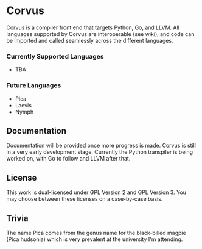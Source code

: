 # Corvus
Corvus is a compiler front end that targets Python, Go, and LLVM. All languages supported by Corvus are interoperable (see wiki), and code can be imported and called seamlessly across the different languages.

### Currently Supported Languages
- TBA

### Future Languages
- Pica
- Laevis
- Nymph

## Documentation
Documentation will be provided once more progress is made. Corvus is still in a very early development stage. Currently the Python transpiler is being worked on, with Go to follow and LLVM after that.

## License
This work is dual-licensed under GPL Version 2 and GPL Version 3. You may choose between these licenses on a case-by-case basis.

## Trivia
The name Pica comes from the genus name for the black-billed magpie (Pica hudsonia) which is very prevalent at the university I'm attending.

